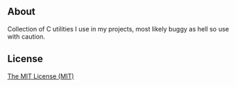 ## About
Collection of C utilities I use in my projects, most likely buggy as hell so use with caution.

## License
[The MIT License (MIT)](http://opensource.org/licenses/mit-license.php)